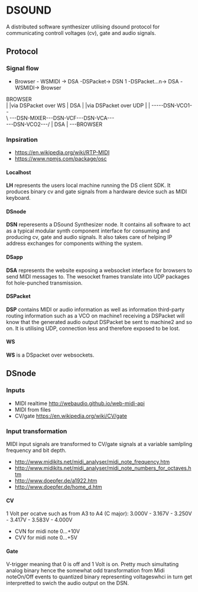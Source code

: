 # DSOUND 

A distributed software synthesizer utilising dsound protocol for communicating controll voltages (cv), gate and audio signals.


## Protocol

### Signal flow
- Browser - WSMIDI -> DSA -DSPacket-> DSN 1 -DSPacket...n-> DSA -WSMIDI-> Browser


BROWSER\
        |
        |via DSPacket over WS
        |
       DSA
        |
        |via DSPacket over UDP
        |
        |
        \-----DSN-VCO1--\
         \               \---DSN-MIXER---DSN-VCF---DSN-VCA---\
          \---DSN-VCO2---/                                    |
                                                             DSA
                                                              |
                                                              \---BROWSER



### Inpsiration
- https://en.wikipedia.org/wiki/RTP-MIDI
- https://www.npmjs.com/package/osc

#### Localhost
**LH** represents the users local machine running the DS client SDK. It produces binary cv and gate signals from a hardware device such as MIDI keyboard.  

#### DSnode
**DSN** reperesents a DSound Synthesizer node. It contains all software to act as a typical modular synth component interface for consuming and producing cv, gate and audio signals. It also takes care of helping IP address exchanges for components withing the system.  

#### DSapp
**DSA** represents the website exposing a websocket interface for browsers to send MIDI messages to. The wesocket frames translate into UDP packages fot hole-punched transmission.  

#### DSPacket
**DSP** contains MIDI or audio information as well as information third-party routing information such as a VCO on machine1 receiving a DSPacket will know that the generated audio output DSPacket be sent to machine2 and so on. It is utilising UDP, connection less and therefore exposed to be lost. 

#### WS
**WS** is a DSpacket over websockets.  

## DSnode

### Inputs
- MIDI realtime http://webaudio.github.io/web-midi-api  
- MIDI from files  
- CV/gate https://en.wikipedia.org/wiki/CV/gate 

### Input transformation
MIDI input signals are transformed to CV/gate signals at a variable samlpling frequency and bit depth.
- http://www.midikits.net/midi_analyser/midi_note_frequency.htm  
- http://www.midikits.net/midi_analyser/midi_note_numbers_for_octaves.htm  
- http://www.doepfer.de/a1922.htm  
- http://www.doepfer.de/home_d.htm  

#### CV
1 Volt per ocatve such as from A3 to A4 (C major): 3.000V - 3.167V - 3.250V - 3.417V - 3.583V - 4.000V
- CVN for midi note 0...+10V
- CVV for midi note 0...+5V

#### Gate
V-trigger meaning that 0 is off and 1 Volt is on. Pretty much simultating analog binary hence the somewhat odd transformation from Midi noteOn/Off events to quantized binary representing voltageswhci in turn get interpretted to swich the audio output on the DSN.     


 
